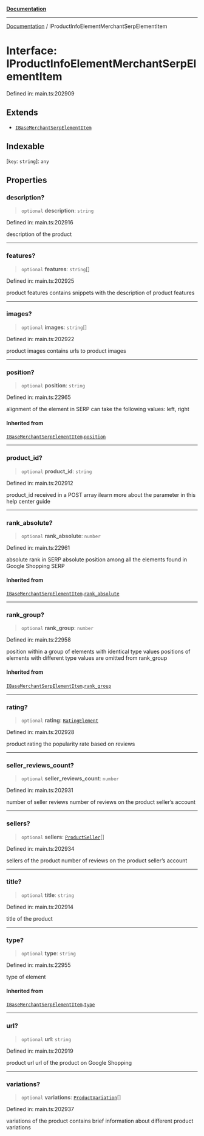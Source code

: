 [**Documentation**](../README.md)

***

[Documentation](../README.md) / IProductInfoElementMerchantSerpElementItem

# Interface: IProductInfoElementMerchantSerpElementItem

Defined in: main.ts:202909

## Extends

- [`IBaseMerchantSerpElementItem`](IBaseMerchantSerpElementItem.md)

## Indexable

\[`key`: `string`\]: `any`

## Properties

### description?

> `optional` **description**: `string`

Defined in: main.ts:202916

description of the product

***

### features?

> `optional` **features**: `string`[]

Defined in: main.ts:202925

product features
contains snippets with the description of product features

***

### images?

> `optional` **images**: `string`[]

Defined in: main.ts:202922

product images
contains urls to product images

***

### position?

> `optional` **position**: `string`

Defined in: main.ts:22965

alignment of the element in SERP
can take the following values:
left, right

#### Inherited from

[`IBaseMerchantSerpElementItem`](IBaseMerchantSerpElementItem.md).[`position`](IBaseMerchantSerpElementItem.md#position)

***

### product\_id?

> `optional` **product\_id**: `string`

Defined in: main.ts:202912

product_id received in a POST array
ilearn more about the parameter in this help center guide

***

### rank\_absolute?

> `optional` **rank\_absolute**: `number`

Defined in: main.ts:22961

absolute rank in SERP
absolute position among all the elements found in Google Shopping SERP

#### Inherited from

[`IBaseMerchantSerpElementItem`](IBaseMerchantSerpElementItem.md).[`rank_absolute`](IBaseMerchantSerpElementItem.md#rank_absolute)

***

### rank\_group?

> `optional` **rank\_group**: `number`

Defined in: main.ts:22958

position within a group of elements with identical type values
positions of elements with different type values are omitted from rank_group

#### Inherited from

[`IBaseMerchantSerpElementItem`](IBaseMerchantSerpElementItem.md).[`rank_group`](IBaseMerchantSerpElementItem.md#rank_group)

***

### rating?

> `optional` **rating**: [`RatingElement`](../classes/RatingElement.md)

Defined in: main.ts:202928

product rating 
the popularity rate based on reviews

***

### seller\_reviews\_count?

> `optional` **seller\_reviews\_count**: `number`

Defined in: main.ts:202931

number of seller reviews
number of reviews on the product seller’s account

***

### sellers?

> `optional` **sellers**: [`ProductSeller`](../classes/ProductSeller.md)[]

Defined in: main.ts:202934

sellers of the product
number of reviews on the product seller’s account

***

### title?

> `optional` **title**: `string`

Defined in: main.ts:202914

title of the product

***

### type?

> `optional` **type**: `string`

Defined in: main.ts:22955

type of element

#### Inherited from

[`IBaseMerchantSerpElementItem`](IBaseMerchantSerpElementItem.md).[`type`](IBaseMerchantSerpElementItem.md#type)

***

### url?

> `optional` **url**: `string`

Defined in: main.ts:202919

product url
url of the product on Google Shopping

***

### variations?

> `optional` **variations**: [`ProductVariation`](../classes/ProductVariation.md)[]

Defined in: main.ts:202937

variations of the product
contains brief information about different product variations
